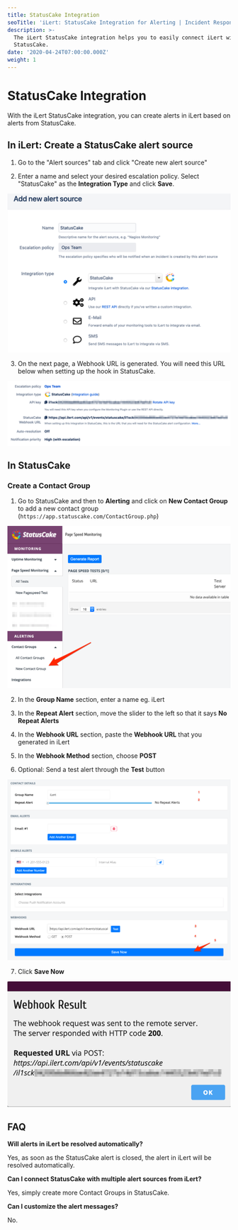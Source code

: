 ```yaml
---
title: StatusCake Integration
seoTitle: 'iLert: StatusCake Integration for Alerting | Incident Response | Uptime'
description: >-
  The iLert StatusCake integration helps you to easily connect iLert with
  StatusCake.
date: '2020-04-24T07:00:00.000Z'
weight: 1
---
```


# StatusCake Integration

With the iLert StatusCake integration, you can create alerts in iLert based on alerts from StatusCake.

## In iLert: Create a StatusCake alert source <a id="create-alert-source"></a>

1. Go to the "Alert sources" tab and click "Create new alert source"

2. Enter a name and select your desired escalation policy. Select "StatusCake" as the **Integration Type** and click **Save**.

![](../.gitbook/assets/stck1.png)

3. On the next page, a Webhook URL is generated. You will need this URL below when setting up the hook in StatusCake.

![](../.gitbook/assets/stck2.png)

## In StatusCake <a id="in-statuscake"></a>

### Create a Contact Group

1. Go to StatusCake and then to **Alerting** and click on **New Contact Group** to add a new contact group \(`https://app.statuscake.com/ContactGroup.php`\)

![](../.gitbook/assets/stck3.png)

2. In the **Group Name** section, enter a name eg. iLert

3. In the **Repeat Alert** section, move the slider to the left so that it says **No Repeat Alerts**

4. In the **Webhook URL** section, paste the **Webhook URL** that you generated in iLert

5. In the **Webhook Method** section, choose **POST**

6. Optional: Send a test alert through the **Test** button

![](../.gitbook/assets/stck4.png)

7. Click **Save Now**

![](../.gitbook/assets/stck5.png)

## FAQ <a id="faq"></a>

**Will alerts in iLert be resolved automatically?**

Yes, as soon as the StatusCake alert is closed, the alert in iLert will be resolved automatically.

**Can I connect StatusCake with multiple alert sources from iLert?**

Yes, simply create more Contact Groups in StatusCake.

**Can I customize the alert messages?**

No.

